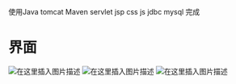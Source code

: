 使用Java  tomcat Maven servlet jsp css js jdbc mysql 完成
# 界面
![在这里插入图片描述](https://img-blog.csdnimg.cn/d1764eb538eb474eb3fdf07cf2e351c5.png?x-oss-process=image/watermark,type_ZHJvaWRzYW5zZmFsbGJhY2s,shadow_50,text_Q1NETiBA5bCP5rGk5rGk5rGk5rGk,size_20,color_FFFFFF,t_70,g_se,x_16)
![在这里插入图片描述](https://img-blog.csdnimg.cn/3fb34216abf44c03a35aaef147f9784d.png?x-oss-process=image/watermark,type_ZHJvaWRzYW5zZmFsbGJhY2s,shadow_50,text_Q1NETiBA5bCP5rGk5rGk5rGk5rGk,size_20,color_FFFFFF,t_70,g_se,x_16)
![在这里插入图片描述](https://img-blog.csdnimg.cn/12b48e37cecc411abd259216a55c1cfa.png?x-oss-process=image/watermark,type_ZHJvaWRzYW5zZmFsbGJhY2s,shadow_50,text_Q1NETiBA5bCP5rGk5rGk5rGk5rGk,size_20,color_FFFFFF,t_70,g_se,x_16)

